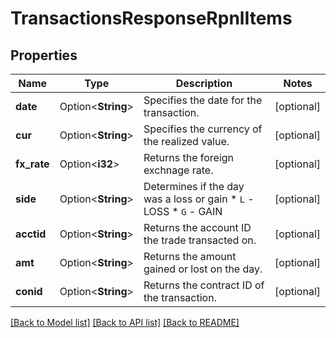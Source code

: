 # TransactionsResponseRpnlItems

## Properties

Name | Type | Description | Notes
------------ | ------------- | ------------- | -------------
**date** | Option<**String**> | Specifies the date for the transaction. | [optional]
**cur** | Option<**String**> | Specifies the currency of the realized value. | [optional]
**fx_rate** | Option<**i32**> | Returns the foreign exchnage rate. | [optional]
**side** | Option<**String**> | Determines if the day was a loss or gain * `L` - LOSS * `G` - GAIN  | [optional]
**acctid** | Option<**String**> | Returns the account ID the trade transacted on. | [optional]
**amt** | Option<**String**> | Returns the amount gained or lost on the day. | [optional]
**conid** | Option<**String**> | Returns the contract ID of the transaction. | [optional]

[[Back to Model list]](../README.md#documentation-for-models) [[Back to API list]](../README.md#documentation-for-api-endpoints) [[Back to README]](../README.md)


